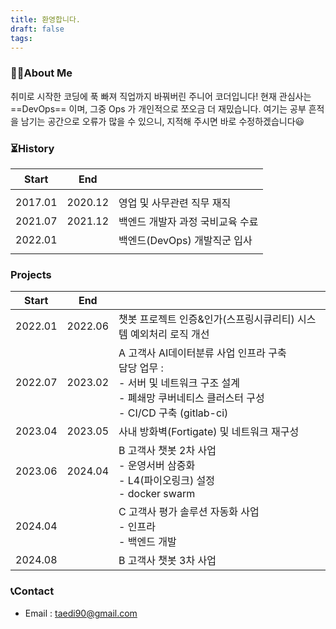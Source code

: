 ```yaml
---
title: 환영합니다.
draft: false
tags:
---
```

### 🙋🏻About Me

취미로 시작한 코딩에 푹 빠져 직업까지 바꿔버린 주니어 코더입니다!
현재 관심사는 ==DevOps== 이며, 그중 Ops 가 개인적으로 쪼오금 더 재밌습니다.
여기는 공부 흔적을 남기는 공간으로 오류가 많을 수 있으니, 지적해 주시면 바로 수정하겠습니다😃

### ⏳History
| Start   | End     | ㅤ                   |
| ------- | ------- | ------------------- |
|         |         |                     |
| 2017.01 | 2020.12 | 영업 및 사무관련 직무 재직     |
| 2021.07 | 2021.12 | 백엔드 개발자 과정 국비교육 수료  |
| 2022.01 |         | 백엔드(DevOps) 개발직군 입사 |
|         |         |                     |

### Projects

| Start   | End     |                                                                                                              |
| ------- | ------- | ------------------------------------------------------------------------------------------------------------ |
| 2022.01 | 2022.06 | 챗봇 프로젝트 인증&인가(스프링시큐리티) 시스템 예외처리 로직 개선                                                                        |
| 2022.07 | 2023.02 | A 고객사 AI데이터분류 사업 인프라 구축 <br>담당 업무 : <br>- 서버 및 네트워크 구조 설계 <br>- 폐쇄망 쿠버네티스 클러스터 구성 <br>- CI/CD 구축 (gitlab-ci) |
| 2023.04 | 2023.05 | 사내 방화벽(Fortigate) 및 네트워크 재구성                                                                                 |
| 2023.06 | 2024.04 | B 고객사 챗봇 2차 사업<br>- 운영서버 삼중화<br>- L4(파이오링크) 설정<br>- docker swarm                                             |
| 2024.04 |         | C 고객사 평가 솔루션 자동화 사업 <br>- 인프라<br>- 백엔드 개발                                                                    |
| 2024.08 |         | B 고객사 챗봇 3차 사업                                                                                               |


### 📞Contact
- Email : taedi90@gmail.com